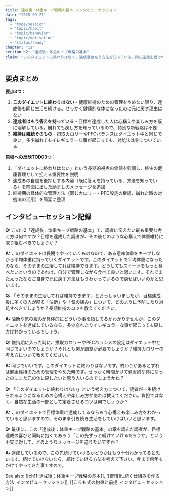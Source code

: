 ```yaml
---
title: 達成後：体重キープ戦略の基本_インタビューセッション
date: "2025-09-27"
tags:
  - "type/session"
  - "topic/habit"
  - "topic/behavior"
  - "topic/motivation"
  - "status/ready"
chapter: "11"
section_h2: "達成後：体重キープ戦略の基本"
claim: "このダイエットに終わりはなく、達成者はもう方法を知っている。同じ生活を続ければ維持でき、特別な新戦略は不要。"
---
```


## 要点まとめ

**要点3つ：**
1. **このダイエットに終わりはない** - 健康維持のための管理をやめない限り、達成後も同じ生活を続ける。せっかく健康的な体になったのに元に戻す理由はない
2. **達成者はもう答えを持っている** - 目標を達成した人は心構えや楽しみ方を既に理解している。崩れても戻し方を知っているので、特別な新戦略は不要
3. **維持は継続そのもの** - 摂取カロリーやPFCバランスはダイエット中と同じで良い。多少崩れてもイレギュラーな事が起こっても、対処法は身についている

**原稿への反映TODO3つ：**
1. 「ダイエットに終わりはない」という長期的視点の価値を強調し、終生の健康管理として捉える重要性を説明
2. 達成者の自信を後押しする内容（既に答えを持っている、方法を知っている）を前面に出した励ましのメッセージを追加
3. 維持期の具体的な管理方法（同じカロリー・PFC設定の継続、崩れた時の対処法の活用）を簡潔に整理

## インタビューセッション記録

**Q:** このH2「達成後：体重キープ戦略の基本」で、読者に伝えたい最も重要な考え方は何ですか？目標を達成した読者が、その後どのような心構えで体重維持に取り組むべきでしょうか？

**A:** このダイエットは長期でやっていくものなので、ある意味体重をキープしながら平均体重に持っていくダイエットです。このダイエットで平均体重になったのなら、そのままの生活してれば維持できます。どうしてもスイーツをもっと食べたいというのであれば、自分で管理しながら食べて良いと思います。それでまた太ったならご自身で元に戻す方法はもうわかっているので戻せばいいのかと思います。

**Q:** 「そのままの生活してれば維持できます」とおっしゃいましたが、目標達成後に多くの人が陥る「油断」や「気の緩み」について、どのように予防したり対処すべきでしょうか？長期維持のコツを教えてください。

**A:** 油断や気の緩みが具体的にどういう事を指してるかわかりませんが、このダイエットを達成しているなら、多少崩れたりイレギュラーな事が起こっても戻し方はわかっているでしょう。

**Q:** 維持期に入った時に、摂取カロリーやPFCバランスの設定はダイエット中と同じでよいのでしょうか？それとも何か調整が必要でしょうか？維持カロリーの考え方について教えてください。

**A:** 同じでいいです。このダイエットに終わりはないです。終わりがあるとすれば健康維持のための管理をやめた時です。せっかく時間かけて健康的な体になったのにまた元の体に戻したいと思う人いるのでしょうかね？

**Q:** 「このダイエットに終わりはない」という考え方について、読者が一生続けられるようになるための心構えや楽しみ方があれば教えてください。負担ではなく、自然な生活の一部として定着させるコツは何でしょうか？

**A:** このダイエットで目標体重に達成してるならもう心構えも楽しみ方をわかっていると思いますので、そのまま引き続き生活をしていけばいいと思います。

**Q:** 最後に、この「達成後：体重キープ戦略の基本」の章を読んだ読者が、目標達成の喜びと同時に抱くであろう「この先ずっと続けていけるだろうか」という不安に対して、どのようなメッセージを送りたいですか？

**A:** 達成しているので、この先続けていけるかどうかはもう十分わかってると思います。続けていけないなら、続けていける方法を考えて下さい。今まで何年もかけてやってきた事ですので。

See also: [[ch11-達成後：体重キープ戦略の基本]], [[習慣化_続く仕組みを作る方法_インタビューセッション]], [[ころも式の約束と前提_インタビューセッション]]